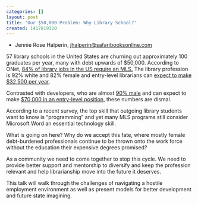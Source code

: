 ```yaml
---
categories: []
layout: post
title: 'Our $50,000 Problem: Why Library School?'
created: 1417819320
---
```

- Jennie Rose Halperin, jhalperin@safaribooksonline.com

57 library schools in the United States are churning out approximately
100 graduates per year, many with debt upwards of $50,000. According to
ONet, [84% of library jobs in the US require an MLS.](http://www.inthelibrarywiththeleadpipe.org/2011/is-the-united-states-training-too-many-librarians-or-too-few-part-1/)
The library profession is 92% white and 82% female and entry-level librarians can [expect to make $32,500 per year](http://dpeaflcio.org/programs-publications/issue-fact-sheets/library-workers-facts-figures/).

Contrasted with developers, who are almost [90% male](http://www.ncwit.org/blog/did-you-know-demographics-technical-women)
and can expect to make [$70,000 in an entry-level position,](http://www.forbes.com/sites/jennagoudreau/2011/06/01/best-entry-level-jobs/)
these numbers are dismal.

According to a recent survey, the top skill that outgoing library
students want to know is “programming” and yet many MLS programs still
consider Microsoft Word an essential technology skill.

What is going on here? Why do we accept this fate, where mostly female
debt-burdened professionals continue to be thrown onto the work force
without the education their expensive degrees promised?

As a community we need to come together to stop this cycle. We need to
provide better support and mentorship to diversify and keep the
profession relevant and help librarianship move into the future it
deserves.

This talk will walk through the challenges of navigating a hostile
employment environment as well as present models for better development
and future state imagining.
